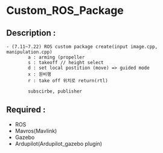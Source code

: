 # Custom_ROS_Package

## Description :
    - (7.11~7.22) ROS custom package create(input image.cpp, manipulation.cpp)
            a : arming (propeller 
            s : takeoff // height select
            d : set local postition (move) => guided mode
            x : 원비행
            r : take off 위치로 return(rtl)
            
            subscirbe, publisher

## Required :
- ROS
- Mavros(Mavlink)
- Gazebo    
- Ardupilot(Ardupilot_gazebo plugin)
    

